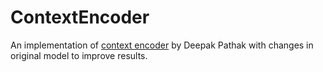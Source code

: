 # ContextEncoder
An implementation of [context encoder](http://people.eecs.berkeley.edu/~pathak/context_encoder/) by Deepak Pathak with changes in original model to improve results.
